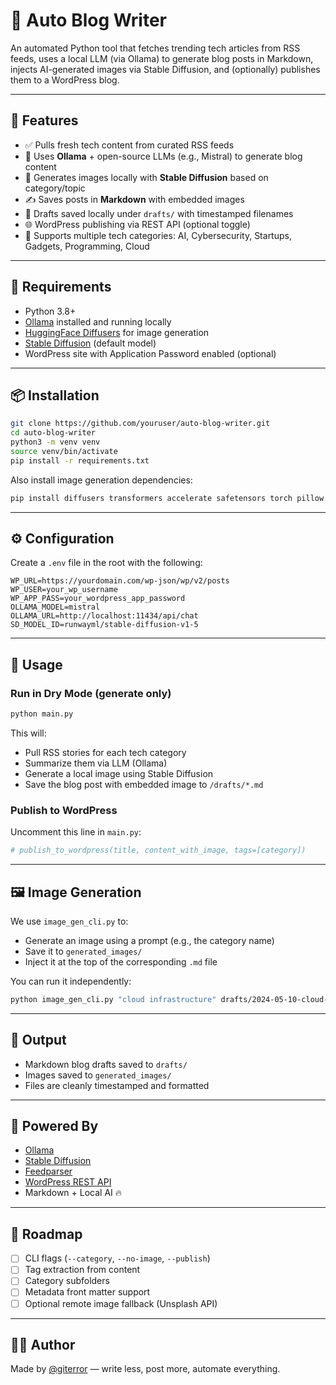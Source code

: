 # 🧠 Auto Blog Writer

An automated Python tool that fetches trending tech articles from RSS feeds, uses a local LLM (via Ollama) to generate blog posts in Markdown, injects AI-generated images via Stable Diffusion, and (optionally) publishes them to a WordPress blog.

---

## 🚀 Features

- ✅ Pulls fresh tech content from curated RSS feeds  
- 🧠 Uses **Ollama** + open-source LLMs (e.g., Mistral) to generate blog content  
- 🎨 Generates images locally with **Stable Diffusion** based on category/topic  
- ✍️ Saves posts in **Markdown** with embedded images  
- 💾 Drafts saved locally under `drafts/` with timestamped filenames  
- 🌐 WordPress publishing via REST API (optional toggle)  
- 📰 Supports multiple tech categories: AI, Cybersecurity, Startups, Gadgets, Programming, Cloud  

---

## 🧱 Requirements

- Python 3.8+
- [Ollama](https://ollama.com) installed and running locally
- [HuggingFace Diffusers](https://github.com/huggingface/diffusers) for image generation
- [Stable Diffusion](https://huggingface.co/runwayml/stable-diffusion-v1-5) (default model)
- WordPress site with Application Password enabled (optional)

---

## 📦 Installation

```bash
git clone https://github.com/youruser/auto-blog-writer.git
cd auto-blog-writer
python3 -m venv venv
source venv/bin/activate
pip install -r requirements.txt
```

Also install image generation dependencies:
```bash
pip install diffusers transformers accelerate safetensors torch pillow
```

---

## ⚙️ Configuration

Create a `.env` file in the root with the following:

```env
WP_URL=https://yourdomain.com/wp-json/wp/v2/posts
WP_USER=your_wp_username
WP_APP_PASS=your_wordpress_app_password
OLLAMA_MODEL=mistral
OLLAMA_URL=http://localhost:11434/api/chat
SD_MODEL_ID=runwayml/stable-diffusion-v1-5
```

---

## 🧪 Usage

### Run in Dry Mode (generate only)
```bash
python main.py
```

This will:
- Pull RSS stories for each tech category
- Summarize them via LLM (Ollama)
- Generate a local image using Stable Diffusion
- Save the blog post with embedded image to `/drafts/*.md`

### Publish to WordPress
Uncomment this line in `main.py`:
```python
# publish_to_wordpress(title, content_with_image, tags=[category])
```

---

## 🖼️ Image Generation

We use `image_gen_cli.py` to:
- Generate an image using a prompt (e.g., the category name)
- Save it to `generated_images/`
- Inject it at the top of the corresponding `.md` file

You can run it independently:
```bash
python image_gen_cli.py "cloud infrastructure" drafts/2024-05-10-cloud-digest.md
```

---

## 📂 Output

- Markdown blog drafts saved to `drafts/`
- Images saved to `generated_images/`
- Files are cleanly timestamped and formatted

---

## 🧠 Powered By

- [Ollama](https://ollama.com)
- [Stable Diffusion](https://huggingface.co/runwayml/stable-diffusion-v1-5)
- [Feedparser](https://pythonhosted.org/feedparser/)
- [WordPress REST API](https://developer.wordpress.org/rest-api/)
- Markdown + Local AI 🔥

---

## 📌 Roadmap

- [ ] CLI flags (`--category`, `--no-image`, `--publish`)
- [ ] Tag extraction from content
- [ ] Category subfolders
- [ ] Metadata front matter support
- [ ] Optional remote image fallback (Unsplash API)

---

## 👨‍💻 Author

Made by [@giterror](https://giterror.com) — write less, post more, automate everything.
